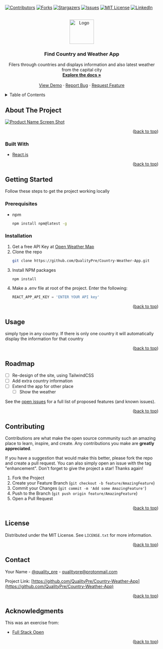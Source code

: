 <div id="top"></div>
<!--
*** Thanks for checking out the Best-README-Template. If you have a suggestion
*** that would make this better, please fork the repo and create a pull request
*** or simply open an issue with the tag "enhancement".
*** Don't forget to give the project a star!
*** Thanks again! Now go create something AMAZING! :D
-->

<!-- PROJECT SHIELDS -->
<!--
*** I'm using markdown "reference style" links for readability.
*** Reference links are enclosed in brackets [ ] instead of parentheses ( ).
*** See the bottom of this document for the declaration of the reference variables
*** for contributors-url, forks-url, etc. This is an optional, concise syntax you may use.
*** https://www.markdownguide.org/basic-syntax/#reference-style-links
-->

[![Contributors][contributors-shield]][contributors-url]
[![Forks][forks-shield]][forks-url]
[![Stargazers][stars-shield]][stars-url]
[![Issues][issues-shield]][issues-url]
[![MIT License][license-shield]][license-url]
[![LinkedIn][linkedin-shield]][linkedin-url]

<!-- PROJECT LOGO -->
<br />
<div align="center">
  <a href="https://github.com/QualityPre/Country-Weather-App">
    <img src="images/logo.png" alt="Logo" width="80" height="80">
  </a>

<h3 align="center">Find Country and Weather App</h3>

  <p align="center">
    Filers through countries and displays information and also latest weather from the capital city
    <br />
    <a href="https://github.com/QualityPre/Country-Weather-App"><strong>Explore the docs »</strong></a>
    <br />
    <br />
    <a href="https://github.com/QualityPre/Country-Weather-App">View Demo</a>
    ·
    <a href="https://github.com/QualityPre/Country-Weather-App/issues">Report Bug</a>
    ·
    <a href="https://github.com/QualityPre/Country-Weather-App/issues">Request Feature</a>
  </p>
</div>

<!-- TABLE OF CONTENTS -->
<details>
  <summary>Table of Contents</summary>
  <ol>
    <li>
      <a href="#about-the-project">About The Project</a>
      <ul>
        <li><a href="#built-with">Built With</a></li>
      </ul>
    </li>
    <li>
      <a href="#getting-started">Getting Started</a>
      <ul>
        <li><a href="#prerequisites">Prerequisites</a></li>
        <li><a href="#installation">Installation</a></li>
      </ul>
    </li>
    <li><a href="#usage">Usage</a></li>
    <li><a href="#roadmap">Roadmap</a></li>
    <li><a href="#contributing">Contributing</a></li>
    <li><a href="#license">License</a></li>
    <li><a href="#contact">Contact</a></li>
    <li><a href="#acknowledgments">Acknowledgments</a></li>
  </ol>
</details>

<!-- ABOUT THE PROJECT -->

## About The Project

[![Product Name Screen Shot][product-screenshot]](https://example.com)

<p align="right">(<a href="#top">back to top</a>)</p>

### Built With

- [React.js](https://reactjs.org/)

<p align="right">(<a href="#top">back to top</a>)</p>

<!-- GETTING STARTED -->

## Getting Started

Follow these steps to get the project working locally

### Prerequisites

- npm
  ```sh
  npm install npm@latest -g
  ```

### Installation

1. Get a free API Key at [Open Weather Map](https://openweathermap.org/api)
2. Clone the repo
   ```sh
   git clone https://github.com/QualityPre/Country-Weather-App.git
   ```
3. Install NPM packages
   ```sh
   npm install
   ```
4. Make a .env file at root of the project. Enter the following:
   ```js
   REACT_APP_API_KEY = 'ENTER YOUR API key'
   ```

<p align="right">(<a href="#top">back to top</a>)</p>

<!-- USAGE EXAMPLES -->

## Usage

simply type in any country. If there is only one country it will automatically display the information for that country

<p align="right">(<a href="#top">back to top</a>)</p>

<!-- ROADMAP -->

## Roadmap

- [ ] Re-design of the site, using TailwindCSS
- [ ] Add extra country information
- [ ] Extend the app for other place
  - [ ] Show the weather

See the [open issues](https://github.com/QualityPre/Country-Weather-App/issues) for a full list of proposed features (and known issues).

<p align="right">(<a href="#top">back to top</a>)</p>

<!-- CONTRIBUTING -->

## Contributing

Contributions are what make the open source community such an amazing place to learn, inspire, and create. Any contributions you make are **greatly appreciated**.

If you have a suggestion that would make this better, please fork the repo and create a pull request. You can also simply open an issue with the tag "enhancement".
Don't forget to give the project a star! Thanks again!

1. Fork the Project
2. Create your Feature Branch (`git checkout -b feature/AmazingFeature`)
3. Commit your Changes (`git commit -m 'Add some AmazingFeature'`)
4. Push to the Branch (`git push origin feature/AmazingFeature`)
5. Open a Pull Request

<p align="right">(<a href="#top">back to top</a>)</p>

<!-- LICENSE -->

## License

Distributed under the MIT License. See `LICENSE.txt` for more information.

<p align="right">(<a href="#top">back to top</a>)</p>

<!-- CONTACT -->

## Contact

Your Name - [@quality_pre](https://twitter.com/quality_pre) - qualitypre@protonmail.com

Project Link: [https://github.com/QualityPre/Country-Weather-App](https://github.com/QualityPre/Country-Weather-App)

<p align="right">(<a href="#top">back to top</a>)</p>

<!-- ACKNOWLEDGMENTS -->

## Acknowledgments

This was an exercise from:

- [Full Stack Open](https://fullstackopen.com/)

<p align="right">(<a href="#top">back to top</a>)</p>

<!-- MARKDOWN LINKS & IMAGES -->
<!-- https://www.markdownguide.org/basic-syntax/#reference-style-links -->

[contributors-shield]: https://img.shields.io/github/contributors/QualityPre/Country-Weather-App.svg?style=for-the-badge
[contributors-url]: https://github.com/QualityPre/Country-Weather-App/graphs/contributors
[forks-shield]: https://img.shields.io/github/forks/QualityPre/Country-Weather-App.svg?style=for-the-badge
[forks-url]: https://github.com/QualityPre/Country-Weather-App/network/members
[stars-shield]: https://img.shields.io/github/stars/QualityPre/Country-Weather-App.svg?style=for-the-badge
[stars-url]: https://github.com/QualityPre/Country-Weather-App/stargazers
[issues-shield]: https://img.shields.io/github/issues/QualityPre/Country-Weather-App.svg?style=for-the-badge
[issues-url]: https://github.com/QualityPre/Country-Weather-App/issues
[license-shield]: https://img.shields.io/github/license/QualityPre/Country-Weather-App.svg?style=for-the-badge
[license-url]: https://github.com/QualityPre/Country-Weather-App/blob/master/LICENSE.txt
[linkedin-shield]: https://img.shields.io/badge/-LinkedIn-black.svg?style=for-the-badge&logo=linkedin&colorB=555
[linkedin-url]: https://linkedin.com/in/qualityprename
[product-screenshot]: images/screenshot.png
